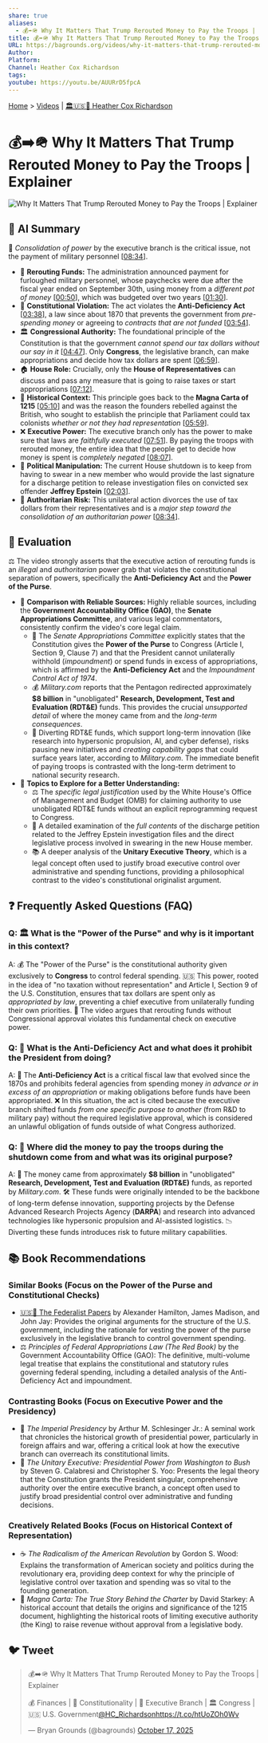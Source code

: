 ```yaml
---
share: true
aliases:
  - 💰➡️🪖 Why It Matters That Trump Rerouted Money to Pay the Troops | Explainer
title: 💰➡️🪖 Why It Matters That Trump Rerouted Money to Pay the Troops | Explainer
URL: https://bagrounds.org/videos/why-it-matters-that-trump-rerouted-money-to-pay-the-troops-explainer
Author:
Platform:
Channel: Heather Cox Richardson
tags:
youtube: https://youtu.be/AUURrD5fpcA
---
```

[Home](../index.md) > [Videos](./index.md) | [🏛️🇺🇸📖 Heather Cox Richardson](../people/heather-cox-richardson.md)  
# 💰➡️🪖 Why It Matters That Trump Rerouted Money to Pay the Troops | Explainer  
![Why It Matters That Trump Rerouted Money to Pay the Troops | Explainer](https://youtu.be/AUURrD5fpcA)  
  
## 🤖 AI Summary  
  
🌰 *Consolidation of power* by the executive branch is the critical issue, not the payment of military personnel \[[08:34](http://www.youtube.com/watch?v=AUURrD5fpcA&t=514)].  
  
* 💸 **Rerouting Funds:** The administration announced payment for furloughed military personnel, whose paychecks were due after the fiscal year ended on September 30th, using money from a *different pot of money* \[[00:50](http://www.youtube.com/watch?v=AUURrD5fpcA&t=50)], which was budgeted over two years \[[01:30](http://www.youtube.com/watch?v=AUURrD5fpcA&t=90)].  
* 🛑 **Constitutional Violation:** The act violates the **Anti-Deficiency Act** \[[03:38](http://www.youtube.com/watch?v=AUURrD5fpcA&t=218)], a law since about 1870 that prevents the government from *pre-spending money* or agreeing to *contracts that are not funded* \[[03:54](http://www.youtube.com/watch?v=AUURrD5fpcA&t=234)].  
* 🏛️ **Congressional Authority:** The foundational principle of the Constitution is that the government *cannot spend our tax dollars without our say in it* \[[04:47](http://www.youtube.com/watch?v=AUURrD5fpcA&t=287)]. Only **Congress**, the legislative branch, can make appropriations and decide how tax dollars are spent \[[06:59](http://www.youtube.com/watch?v=AUURrD5fpcA&t=419)].  
* 🏠 **House Role:** Crucially, only the **House of Representatives** can discuss and pass any measure that is going to raise taxes or start appropriations \[[07:12](http://www.youtube.com/watch?v=AUURrD5fpcA&t=432)].  
* 👑 **Historical Context:** This principle goes back to the **Magna Carta of 1215** \[[05:10](http://www.youtube.com/watch?v=AUURrD5fpcA&t=310)] and was the reason the founders rebelled against the British, who sought to establish the principle that Parliament could tax colonists *whether or not they had representation* \[[05:59](http://www.youtube.com/watch?v=AUURrD5fpcA&t=359)].  
* ❌ **Executive Power:** The executive branch only has the power to make sure that laws are *faithfully executed* \[[07:51](http://www.youtube.com/watch?v=AUURrD5fpcA&t=471)]. By paying the troops with rerouted money, the entire idea that the people get to decide how money is spent is *completely negated* \[[08:07](http://www.youtube.com/watch?v=AUURrD5fpcA&t=487)].  
* 📰 **Political Manipulation:** The current House shutdown is to keep from having to swear in a new member who would provide the last signature for a discharge petition to release investigation files on convicted sex offender **Jeffrey Epstein** \[[02:03](http://www.youtube.com/watch?v=AUURrD5fpcA&t=123)].  
* 🚨 **Authoritarian Risk:** This unilateral action divorces the use of tax dollars from their representatives and is a *major step toward the consolidation of an authoritarian power* \[[08:34](http://www.youtube.com/watch?v=AUURrD5fpcA&t=514)].  
  
## 🤔 Evaluation  
  
⚖️ The video strongly asserts that the executive action of rerouting funds is an *illegal* and *authoritarian* power grab that violates the constitutional separation of powers, specifically the **Anti-Deficiency Act** and the **Power of the Purse**.  
  
* 📰 **Comparison with Reliable Sources:** Highly reliable sources, including the **Government Accountability Office (GAO)**, the **Senate Appropriations Committee**, and various legal commentators, consistently confirm the video's core legal claim.  
    * 📜 The *Senate Appropriations Committee* explicitly states that the Constitution gives the **Power of the Purse** to Congress (Article I, Section 9, Clause 7) and that the President cannot unilaterally withhold (*impoundment*) or spend funds in excess of appropriations, which is affirmed by the **Anti-Deficiency Act** and the *Impoundment Control Act of 1974*.  
    * 💰 *Military.com* reports that the Pentagon redirected approximately **$8 billion** in "unobligated" **Research, Development, Test and Evaluation (RDT&E)** funds. This provides the crucial *unsupported detail* of where the money came from and the *long-term consequences*.  
    * 🔬 Diverting RDT&E funds, which support long-term innovation (like research into hypersonic propulsion, AI, and cyber defense), risks pausing new initiatives and *creating capability gaps* that could surface years later, according to *Military.com*. The immediate benefit of paying troops is contrasted with the long-term detriment to national security research.  
* 🎯 **Topics to Explore for a Better Understanding:**  
    * ⚖️ The *specific legal justification* used by the White House's Office of Management and Budget (OMB) for claiming authority to use unobligated RDT&E funds without an explicit reprogramming request to Congress.  
    * 🔎 A detailed examination of the *full contents* of the discharge petition related to the Jeffrey Epstein investigation files and the direct legislative process involved in swearing in the new House member.  
    * 📚 A deeper analysis of the **Unitary Executive Theory**, which is a legal concept often used to justify broad executive control over administrative and spending functions, providing a philosophical contrast to the video's constitutional originalist argument.  
  
## ❓ Frequently Asked Questions (FAQ)  
  
### Q: 🏛️ What is the "Power of the Purse" and why is it important in this context?  
A: 💰 The "Power of the Purse" is the constitutional authority given exclusively to **Congress** to control federal spending. 🇺🇸 This power, rooted in the idea of "no taxation without representation" and Article I, Section 9 of the U.S. Constitution, ensures that tax dollars are spent only as *appropriated by law*, preventing a chief executive from unilaterally funding their own priorities. 🛑 The video argues that rerouting funds without Congressional approval violates this fundamental check on executive power.  
  
### Q: 🛑 What is the Anti-Deficiency Act and what does it prohibit the President from doing?  
A: 📜 The **Anti-Deficiency Act** is a critical fiscal law that evolved since the 1870s and prohibits federal agencies from spending money *in advance or in excess of an appropriation* or making obligations before funds have been appropriated. ❌ In this situation, the act is cited because the executive branch shifted funds *from one specific purpose to another* (from R&D to military pay) without the required legislative approval, which is considered an unlawful obligation of funds outside of what Congress authorized.  
  
### Q: 🔬 Where did the money to pay the troops during the shutdown come from and what was its original purpose?  
A: 💸 The money came from approximately **$8 billion** in "unobligated" **Research, Development, Test and Evaluation (RDT&E)** funds, as reported by *Military.com*. 🛠️ These funds were originally intended to be the backbone of long-term defense innovation, supporting projects by the Defense Advanced Research Projects Agency (**DARPA**) and research into advanced technologies like hypersonic propulsion and AI-assisted logistics. 📉 Diverting these funds introduces risk to future military capabilities.  
  
## 📚 Book Recommendations  
  
### Similar Books (Focus on the Power of the Purse and Constitutional Checks)  
  
* [🇺🇸📜 The Federalist Papers](../books/the-federalist-papers.md) by Alexander Hamilton, James Madison, and John Jay: Provides the original arguments for the structure of the U.S. government, including the rationale for vesting the power of the purse exclusively in the legislative branch to control government spending.  
* ⚖️ *Principles of Federal Appropriations Law (The Red Book)* by the Government Accountability Office (GAO): The definitive, multi-volume legal treatise that explains the constitutional and statutory rules governing federal spending, including a detailed analysis of the Anti-Deficiency Act and impoundment.  
  
### Contrasting Books (Focus on Executive Power and the Presidency)  
  
* 👑 *The Imperial Presidency* by Arthur M. Schlesinger Jr.: A seminal work that chronicles the historical growth of presidential power, particularly in foreign affairs and war, offering a critical look at how the executive branch can overreach its constitutional limits.  
* 👤 *The Unitary Executive: Presidential Power from Washington to Bush* by Steven G. Calabresi and Christopher S. Yoo: Presents the legal theory that the Constitution grants the President singular, comprehensive authority over the entire executive branch, a concept often used to justify broad presidential control over administrative and funding decisions.  
  
### Creatively Related Books (Focus on Historical Context of Representation)  
  
* ☕ *The Radicalism of the American Revolution* by Gordon S. Wood: Explains the transformation of American society and politics during the revolutionary era, providing deep context for why the principle of legislative control over taxation and spending was so vital to the founding generation.  
* 👑 *Magna Carta: The True Story Behind the Charter* by David Starkey: A historical account that details the origins and significance of the 1215 document, highlighting the historical roots of limiting executive authority (the King) to raise revenue without approval from a legislative body.  
  
## 🐦 Tweet  
<blockquote class="twitter-tweet" data-theme="dark"><p lang="en" dir="ltr">💰➡️🪖 Why It Matters That Trump Rerouted Money to Pay the Troops | Explainer<br><br>💰 Finances | 📜 Constitutionality | 👑 Executive Branch | 🏛️ Congress | 🇺🇸 U.S. Government<a href="https://twitter.com/HC_Richardson?ref_src=twsrc%5Etfw">@HC_Richardson</a><a href="https://t.co/htUoZOh0Wv">https://t.co/htUoZOh0Wv</a></p>&mdash; Bryan Grounds (@bagrounds) <a href="https://twitter.com/bagrounds/status/1979217892420780258?ref_src=twsrc%5Etfw">October 17, 2025</a></blockquote> <script async src="https://platform.twitter.com/widgets.js" charset="utf-8"></script>